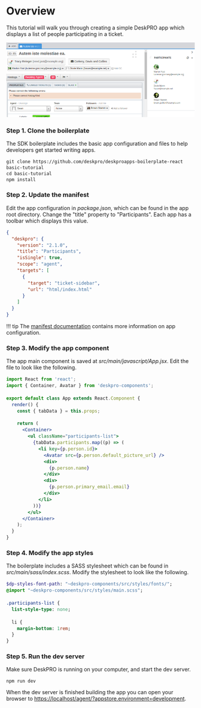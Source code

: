 Overview
========
This tutorial will walk you through creating a simple DeskPRO app which displays a list of people participating in a ticket.

![screenshot](/images/tutorials/basic-1.png)

### Step 1. Clone the boilerplate
The SDK boilerplate includes the basic app configuration and files to help developers get started writing apps.

```
git clone https://github.com/deskpro/deskproapps-boilerplate-react basic-tutorial
cd basic-tutorial
npm install
```

### Step 2. Update the manifest
Edit the app configuration in _package.json_, which can be found in the app root directory. Change the "title" property to "Participants". Each app has a toolbar which displays this value.

```json
{
  "deskpro": {
    "version": "2.1.0",
    "title": "Participants",
    "isSingle": true,
    "scope": "agent",
    "targets": [
      {
        "target": "ticket-sidebar",
        "url": "html/index.html"
      }
    ]
  }
}
```

!!! tip
    The [manifest documentation](/pages/manifest) contains more information on app configuration.

### Step 3. Modify the app component
The app main component is saved at _src/main/javascript/App.jsx_. Edit the file to look like the following.

```jsx
import React from 'react';
import { Container, Avatar } from 'deskpro-components';

export default class App extends React.Component {
  render() {
    const { tabData } = this.props;
    
    return (
      <Container>
        <ul className="participants-list">
          {tabData.participants.map((p) => (
            <li key={p.person.id}>
              <Avatar src={p.person.default_picture_url} />
              <div>
                {p.person.name}
              </div>
              <div>
                {p.person.primary_email.email}
              </div>
            </li>
          ))}
        </ul>
      </Container>
    );
  }
}
```

### Step 4. Modify the app styles
The boilerplate includes a SASS stylesheet which can be found in _src/main/sass/index.scss_. Modify the stylesheet to look like the following.

```sass
$dp-styles-font-path: "~deskpro-components/src/styles/fonts/";
@import "~deskpro-components/src/styles/main.scss";

.participants-list {
  list-style-type: none;
  
  li {
    margin-bottom: 1rem;
  }
}
```

### Step 5. Run the dev server
Make sure DeskPRO is running on your computer, and start the dev server.

```
npm run dev
```

When the dev server is finished building the app you can open your browser to [https://localhost/agent/?appstore.environment=development](https://deskpro-dev/agent/?appstore.environment=development).

